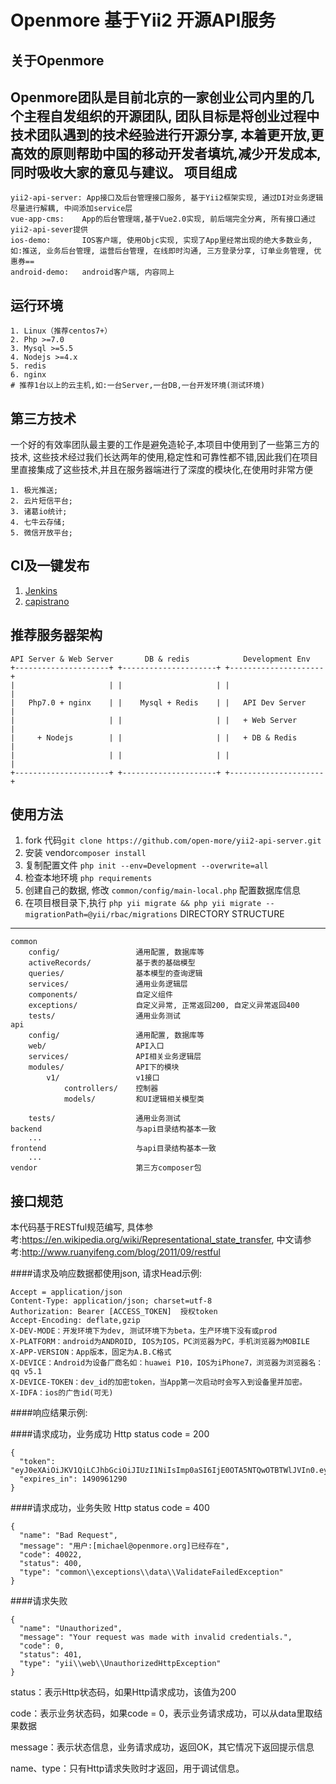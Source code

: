 Openmore 基于Yii2 开源API服务
===============================
关于Openmore
-------------------
Openmore团队是目前北京的一家创业公司内里的几个主程自发组织的开源团队, 团队目标是将创业过程中技术团队遇到的技术经验进行开源分享, 本着更开放,更高效的原则帮助中国的移动开发者填坑,减少开发成本,同时吸收大家的意见与建议。
项目组成
-------
```
yii2-api-server: App接口及后台管理接口服务, 基于Yii2框架实现, 通过DI对业务逻辑尽量进行解耦, 中间添加service层
vue-app-cms:    App的后台管理端,基于Vue2.0实现, 前后端完全分离, 所有接口通过yii2-api-sever提供
ios-demo:       IOS客户端, 使用Objc实现, 实现了App里经常出现的绝大多数业务, 如:推送, 业务后台管理, 运营后台管理, 在线即时沟通, 三方登录分享, 订单业务管理, 优惠券==
android-demo:   android客户端, 内容同上
```
运行环境
-------
```
1. Linux（推荐centos7+）
2. Php >=7.0
3. Mysql >=5.5
4. Nodejs >=4.x
5. redis
6. nginx
# 推荐1台以上的云主机,如:一台Server,一台DB,一台开发环境(测试环境)
```
第三方技术
---------
一个好的有效率团队最主要的工作是避免造轮子,本项目中使用到了一些第三方的技术, 这些技术经过我们长达两年的使用,稳定性和可靠性都不错,因此我们在项目里直接集成了这些技术,并且在服务器端进行了深度的模块化,在使用时非常方便
```
1. 极光推送;
2. 云片短信平台;
3. 诸葛io统计;
4. 七牛云存储;
5. 微信开放平台;
```
CI及一键发布
----------
1. [Jenkins](https://jenkins-ci.org)
2. [capistrano](http://www.capistranorb.com)

推荐服务器架构
------------
```
API Server & Web Server       DB & redis            Development Env
+---------------------+ +---------------------+ +---------------------+
|                     | |                     | |                     |
|   Php7.0 + nginx    | |    Mysql + Redis    | |   API Dev Server    |
|                     | |                     | |   + Web Server      |
|     + Nodejs        | |                     | |   + DB & Redis      |
|                     | |                     | |                     |
+---------------------+ +---------------------+ +---------------------+
```
使用方法
-------
1. fork 代码`git clone https://github.com/open-more/yii2-api-server.git`
2. 安装 vendor`composer install`
3. 复制配置文件 `php init --env=Development --overwrite=all`
4. 检查本地环境 `php requirements`
5. 创建自己的数据, 修改 `common/config/main-local.php` 配置数据库信息
6. 在项目根目录下,执行 `php yii migrate && php yii migrate --migrationPath=@yii/rbac/migrations`
DIRECTORY STRUCTURE
-------------------

```
common
    config/                 通用配置, 数据库等
    activeRecords/          基于表的基础模型
    queries/                基本模型的查询逻辑
    services/               通用业务逻辑层
    components/             自定义组件
    exceptions/             自定义异常, 正常返回200, 自定义异常返回400
    tests/                  通用业务测试
api
    config/                 通用配置, 数据库等
    web/                    API入口
    services/               API相关业务逻辑层
    modules/                API下的模块
        v1/                 v1接口
            controllers/    控制器
            models/         和UI逻辑相关模型类

    tests/                  通用业务测试
backend                     与api目录结构基本一致
    ...
frontend                    与api目录结构基本一致
    ...
vendor                      第三方composer包
```
接口规范
-------
本代码基于RESTful规范编写, 具体参考:https://en.wikipedia.org/wiki/Representational_state_transfer, 中文请参考:http://www.ruanyifeng.com/blog/2011/09/restful

####请求及响应数据都使用json, 请求Head示例:
```
Accept = application/json
Content-Type: application/json; charset=utf-8
Authorization: Bearer [ACCESS_TOKEN]  授权token
Accept-Encoding: deflate,gzip
X-DEV-MODE：开发环境下为dev, 测试环境下为beta，生产环境下没有或prod
X-PLATFORM：android为ANDROID, IOS为IOS，PC浏览器为PC，手机浏览器为MOBILE
X-APP-VERSION：App版本，固定为A.B.C格式
X-DEVICE：Android为设备厂商名如：huawei P10，IOS为iPhone7，浏览器为浏览器名：qq v5.1
X-DEVICE-TOKEN：dev_id的加密token，当App第一次启动时会写入到设备里并加密。
X-IDFA：ios的广告id(可无)
```
####响应结果示例:

####请求成功，业务成功
Http status code = 200
```
{
  "token": "eyJ0eXAiOiJKV1QiLCJhbGciOiJIUzI1NiIsImp0aSI6IjE0OTA5NTQwOTBTWlJVIn0.eyJpc3MiOiJodHRwOlwvXC93d3cud2VueGlhb3lvdS5jb20iLCJqdGkiOiIxNDkwOTU0MDkwU1pSVSIsImlhdCI6MTQ5MDk1NDA5MCwiZXhwIjoxNDkyMTYzNjkwLCJzY29wZSI6ImFwcCIsIm5vbmNlIjoiOTcyM0MzIn0.6ICcLPr5E6ca9wG5005djtrs6dZexx4nC1vZP9Z1koc",
  "expires_in": 1490961290
}
```
####请求成功，业务失败
Http status code = 400
```
{
  "name": "Bad Request",
  "message": "用户:[michael@openmore.org]已经存在",
  "code": 40022,
  "status": 400,
  "type": "common\\exceptions\\data\\ValidateFailedException"
}
```

####请求失败
```
{
  "name": "Unauthorized",
  "message": "Your request was made with invalid credentials.",
  "code": 0,
  "status": 401,
  "type": "yii\\web\\UnauthorizedHttpException"
}
```
status：表示Http状态码，如果Http请求成功，该值为200

code：表示业务状态码，如果code = 0，表示业务请求成功，可以从data里取结果数据

message：表示状态信息，业务请求成功，返回OK，其它情况下返回提示信息

name、type：只有Http请求失败时才返回，用于调试信息。

```